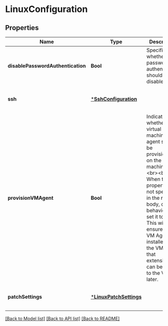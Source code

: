 # LinuxConfiguration


## Properties
Name | Type | Description | Notes
------------ | ------------- | ------------- | -------------
**disablePasswordAuthentication** | **Bool** | Specifies whether password authentication should be disabled. | [optional] [default to nothing]
**ssh** | [***SshConfiguration**](SshConfiguration.md) |  | [optional] [default to nothing]
**provisionVMAgent** | **Bool** | Indicates whether virtual machine agent should be provisioned on the virtual machine. &lt;br&gt;&lt;br&gt; When this property is not specified in the request body, default behavior is to set it to true.  This will ensure that VM Agent is installed on the VM so that extensions can be added to the VM later. | [optional] [default to nothing]
**patchSettings** | [***LinuxPatchSettings**](LinuxPatchSettings.md) |  | [optional] [default to nothing]


[[Back to Model list]](../README.md#models) [[Back to API list]](../README.md#api-endpoints) [[Back to README]](../README.md)


